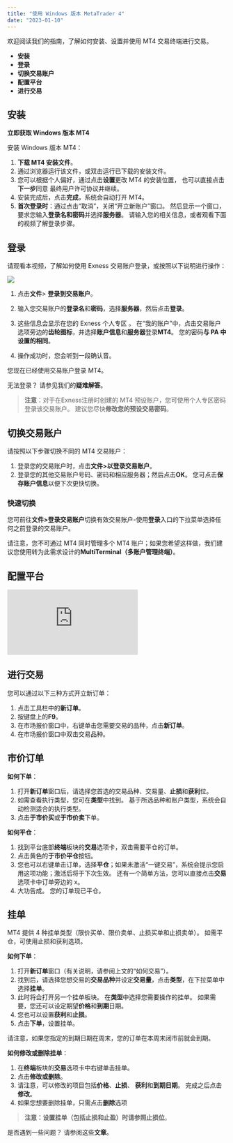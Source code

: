 ```yaml
---
title: "使用 Windows 版本 MetaTrader 4"
date: "2023-01-10"
---
```


欢迎阅读我们的指南，了解如何安装、设置并使用 MT4 交易终端进行交易。

- **安装**
- **登录**
- **切换交易账户**
- **配置平台**
- **进行交易**

## 安装

**立即获取 Windows 版本 MT4**

安装 Windows 版本 MT4：

1. **下载 MT4 安装文件**。
2. 通过浏览器运行该文件，或双击运行已下载的安装文件。
3. 您可以根据个人偏好，通过点击**设置**更改 MT4 的安装位置， 也可以直接点击**下一步**同意 最终用户许可协议并继续。
4. 安装完成后，点击**完成**，系统会自动打开 MT4。
5. **首次登录时**：通过点击“取消”，关闭“开立新账户”窗口。 然后显示一个窗口，要求您输入**登录名和密码**并选择**服务器**。 请输入您的相关信息，或者观看下面的视频了解登录步骤。

## 登录

请观看本视频，了解如何使用 Exness 交易账户登录，或按照以下说明进行操作：

![](https://haokan.baidu.com/v?vid=5267955656511408572)

1. 点击**文件**> **登录到交易账户**。
2. 输入您交易账户的**登录名**和**密码**，选择**服务器**，然后点击**登录**。

1. 这些信息会显示在您的 Exness 个人专区 。 在“我的账户”中，点击交易账户选项旁边的**齿轮图标**，并选择**账户信息**和**服务器**登录**MT4**。 您的密码**与 PA 中设置的相同**。

4. 操作成功时，您会听到一段确认音。

您现在已经使用交易账户登录 MT4。 

无法登录？ 请参见我们的**疑难解答**。

> **注意**：对于在Exness注册时创建的 MT4 预设账户，您可使用个人专区密码登录该交易账户。 建议您尽快**修改您的预设交易密码**。

## 切换交易账户

请按照以下步骤切换不同的 MT4 交易账户：

1. 登录您的交易账户时，点击**文件>以登录交易账户**。
2. 登录您的其他交易账户号码、密码和相应服务器；然后点击**OK**。 您可点击**保存账户信息**以便下次更快切换。

### 快速切换

您可前往**文件>登录交易账户**切换有效交易账户-使用**登录**入口的下拉菜单选择任何之前登录的交易账户。

请注意，您不可通过 MT4 同时管理多个 MT4 账户；如果您希望这样做，我们建议您使用转为此需求设计的**MultiTerminal（多账户管理终端）**。

## 配置平台

![CSVP-425_PA_ZH_Thumbnail_pm_01.jpg](https://www.iqiyi.com/v_jiikd6hhbs.html)

## 进行交易

您可以通过以下三种方式开立新订单：

1. 点击工具栏中的**新订单**。
2. 按键盘上的**F9**。
3. 在市场报价窗口中，右键单击您需要交易的品种，点击**新订单**。
4. 在市场报价窗口中双击交易品种。

## **市价订单**

**如何下单**：

1. 打开**新订单**窗口后，请选择您首选的交易品种、交易量、**止损**和**获利**位。
2. 如需查看执行类型，您可在**类型**中找到。 基于所选品种和账户类型，系统会自动检测适合的执行类型。
3. 点击**于市价买**或**于市价卖**下单。

**如何平仓**：

1. 找到平台底部**终端**板块的**交易**选项卡，双击需要平仓的订单。
2. 点击黄色的**于市价平仓**按钮。
3. 您也可以右键单击订单，选择**平仓**；如果未激活“一键交易”，系统会提示您启用这项功能；激活后将于下次生效。 还有一个简单方法，您可以直接点击**交易**选项卡中订单旁边的 x。
4. 大功告成。 您的订单现已平仓。

## 挂单

MT4 提供 4 种挂单类型（限价买单、限价卖单、止损买单和止损卖单）。 如需平仓，可使用止损和获利选项。

**如何下单**：

1. 打开**新订单**窗口（有关说明，请参阅上文的“如何交易”）。
2. 找到后，请选择您想交易的**交易品种**并设定**交易量**，点击**类型**，在下拉菜单中选择**挂单**。
3. 此时将会打开另一个挂单板块。 在**类型**中选择您需要操作的挂单。 如果需要，您还可以设定期望**价格**和**到期**日期。
4. 您也可以设置**获利**和**止损**。
5. 点击**下单**，设置挂单。

请注意，如果您指定的到期日期在周末，您的订单在本周末闭市前就会到期。

**如何修改或删除挂单**：

1. 在**终端**板块的**交易**选项卡中右键单击挂单。
2. 点击**修改或删除**。
3. 请注意，可以修改的项目包括**价格**、**止损**、 **获利**和**到期日期**。 完成之后点击**修改**。
4. 如果您想要删除挂单，只需点击**删除**选项

> **注意：**设置挂单（包括止损和止盈）时请参照**止损位**。

是否遇到一些问题？ 请参阅这些**文章**。
